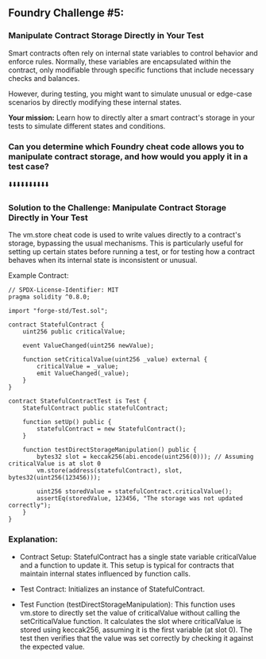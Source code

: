 ## Foundry Challenge #5:
### Manipulate Contract Storage Directly in Your Test

Smart contracts often rely on internal state variables to control behavior and enforce rules. Normally, these variables are encapsulated within the contract, only modifiable through specific functions that include necessary checks and balances. 

However, during testing, you might want to simulate unusual or edge-case scenarios by directly modifying these internal states.

**Your mission:**
Learn how to directly alter a smart contract's storage in your tests to simulate different states and conditions.

### Can you determine which Foundry cheat code allows you to manipulate contract storage, and how would you apply it in a test case?

:arrow_down::arrow_down::arrow_down::arrow_down::arrow_down::arrow_down::arrow_down::arrow_down::arrow_down::arrow_down:

### Solution to the Challenge: Manipulate Contract Storage Directly in Your Test

The vm.store cheat code is used to write values directly to a contract's storage, bypassing the usual mechanisms. This is particularly useful for setting up certain states before running a test, or for testing how a contract behaves when its internal state is inconsistent or unusual.

Example Contract:

```solidity
// SPDX-License-Identifier: MIT
pragma solidity ^0.8.0;

import "forge-std/Test.sol";

contract StatefulContract {
    uint256 public criticalValue;

    event ValueChanged(uint256 newValue);

    function setCriticalValue(uint256 _value) external {
        criticalValue = _value;
        emit ValueChanged(_value);
    }
}

contract StatefulContractTest is Test {
    StatefulContract public statefulContract;

    function setUp() public {
        statefulContract = new StatefulContract();
    }

    function testDirectStorageManipulation() public {
        bytes32 slot = keccak256(abi.encode(uint256(0))); // Assuming criticalValue is at slot 0
        vm.store(address(statefulContract), slot, bytes32(uint256(123456)));

        uint256 storedValue = statefulContract.criticalValue();
        assertEq(storedValue, 123456, "The storage was not updated correctly");
    }
}
```

### Explanation:

- Contract Setup: StatefulContract has a single state variable criticalValue and a function to update it. This setup is typical for contracts that maintain internal states influenced by function calls.
  
- Test Contract: Initializes an instance of StatefulContract.
  
- Test Function (testDirectStorageManipulation): This function uses vm.store to directly set the value of criticalValue without calling the setCriticalValue function. It calculates the slot where criticalValue is stored using keccak256, assuming it is the first variable (at slot 0). The test then verifies that the value was set correctly by checking it against the expected value.